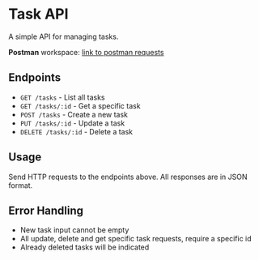 # Task API

A simple API for managing tasks.

**Postman** workspace: [link to postman requests](https://nathanael-7604382.postman.co/workspace/Nathanael's-Workspace~5b4242d0-11c7-4277-809b-10ca424c98a5/collection/45838328-36f9e20f-ebba-4d9f-9a04-61e39f485e61?action=share&creator=45838328)

## Endpoints

- `GET /tasks` - List all tasks
- `GET /tasks/:id` - Get a specific task
- `POST /tasks` - Create a new task
- `PUT /tasks/:id` - Update a task
- `DELETE /tasks/:id` - Delete a task

## Usage

Send HTTP requests to the endpoints above. All responses are in JSON format.

## Error Handling

- New task input cannot be empty
- All update, delete and get specific task requests, require a specific id
- Already deleted tasks will be indicated